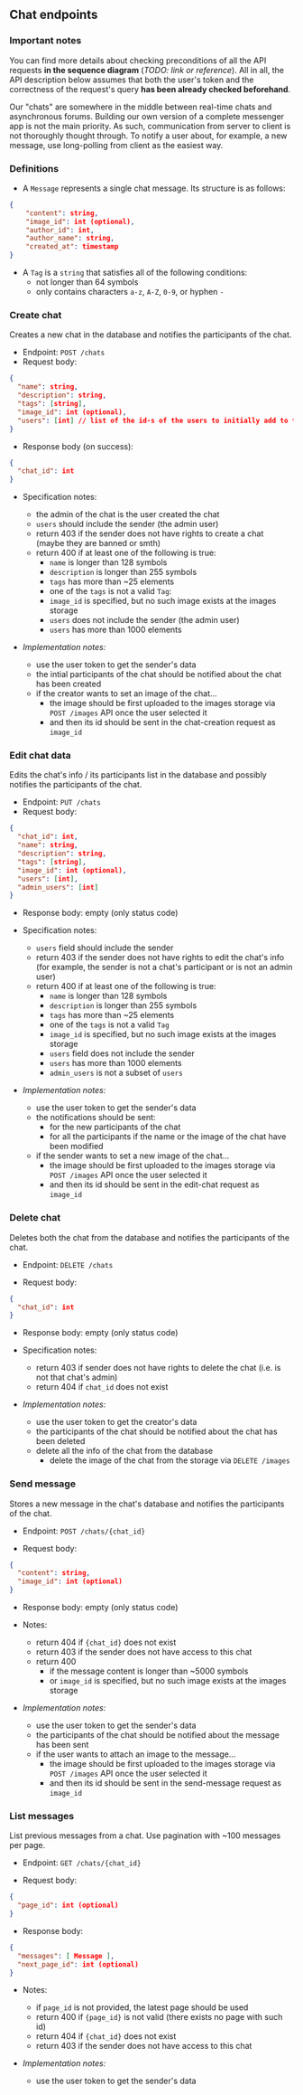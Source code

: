 ## Chat endpoints

### Important notes

You can find more details about checking preconditions of all the API requests **in the sequence diagram** (*TODO: link or reference*). All in all, the API description below assumes that both the user's token and the correctness of the request's query **has been already checked beforehand**.

Our "chats" are somewhere in the middle between real-time chats and asynchronous forums. Building our own version of a complete messenger app is not the main priority. As such, communication from server to client is not thoroughly thought through. To notify a user about, for example, a new message, use long-polling from client as the easiest way.

### Definitions

* A `Message` represents a single chat message. Its structure is as follows:

```json
{
    "content": string,
    "image_id": int (optional), 
    "author_id": int,
    "author_name": string,
    "created_at": timestamp
}
```

* A `Tag` is a `string` that satisfies all of the following conditions:
  * not longer than 64 symbols
  * only contains characters `a-z`, `A-Z`, `0-9`, or hyphen `-`

### Create chat

Creates a new chat in the database and notifies the participants of the chat.

* Endpoint: `POST /chats`
* Request body:

```json
{ 
  "name": string,
  "description": string,
  "tags": [string],
  "image_id": int (optional),
  "users": [int] // list of the id-s of the users to initially add to the chat
}
```

* Response body (on success):

```json
{
  "chat_id": int
}
```

* Specification notes:
  * the admin of the chat is the user created the chat
  * `users` should include the sender (the admin user)
  * return 403 if the sender does not have rights to create a chat (maybe they are banned or smth)
  * return 400 if at least one of the following is true:
    * `name` is longer than 128 symbols
    * `description` is longer than 255 symbols
    * `tags` has more than ~25 elements
    * one of the `tags` is not a valid `Tag`:
    * `image_id` is specified, but no such image exists at the images storage
    * `users` does not include the sender (the admin user)
    * `users` has more than 1000 elements

* *Implementation notes:*
  * use the user token to get the sender's data
  * the intial participants of the chat should be notified about the chat has been created
  * if the creator wants to set an image of the chat...
    * the image should be first uploaded to the images storage via `POST /images` API once the user selected it
    * and then its id should be sent in the chat-creation request as `image_id`

### Edit chat data

Edits the chat's info / its participants list in the database and possibly notifies the participants of the chat.

* Endpoint: `PUT /chats`
* Request body:

```json
{ 
  "chat_id": int,
  "name": string,
  "description": string,
  "tags": [string],
  "image_id": int (optional),
  "users": [int],
  "admin_users": [int]
}
```

* Response body: empty (only status code)

* Specification notes:
  * `users` field should include the sender
  * return 403 if the sender does not have rights to edit the chat's info (for example, the sender is not a chat's participant or is not an admin user)
  * return 400 if at least one of the following is true:
    * `name` is longer than 128 symbols
    * `description` is longer than 255 symbols
    * `tags` has more than ~25 elements
    * one of the `tags` is not a valid `Tag`
    * `image_id` is specified, but no such image exists at the images storage
    * `users` field does not include the sender
    * `users` has more than 1000 elements
    * `admin_users` is not a subset of `users`

* *Implementation notes:*
  * use the user token to get the sender's data
  * the notifications should be sent:
    * for the new participants of the chat
    * for all the participants if the name or the image of the chat have been modified
  * if the sender wants to set a new image of the chat...
    * the image should be first uploaded to the images storage via `POST /images` API once the user selected it
    * and then its id should be sent in the edit-chat request as `image_id`

### Delete chat

Deletes both the chat from the database and notifies the participants of the chat.

* Endpoint: `DELETE /chats`

* Request body:

```json
{ 
  "chat_id": int
}
```

* Response body: empty (only status code)

* Specification notes:
  * return 403 if sender does not have rights to delete the chat (i.e. is not that chat's admin)
  * return 404 if `chat_id` does not exist

* *Implementation notes:*
  * use the user token to get the creator's data
  * the participants of the chat should be notified about the chat has been deleted
  * delete all the info of the chat from the database
    * delete the image of the chat from the storage via `DELETE /images`

### Send message

Stores a new message in the chat's database and notifies the participants of the chat.

* Endpoint: `POST /chats/{chat_id}`

* Request body:

```json
{ 
  "content": string,
  "image_id": int (optional)
}
```

* Response body: empty (only status code)

* Notes:
  * return 404 if `{chat_id}` does not exist
  * return 403 if the sender does not have access to this chat
  * return 400
    * if the message content is longer than ~5000 symbols
    * or `image_id` is specified, but no such image exists at the images storage

* *Implementation notes:*
  * use the user token to get the sender's data
  * the participants of the chat should be notified about the message has been sent
  * if the user wants to attach an image to the message...
    * the image should be first uploaded to the images storage via `POST /images` API once the user selected it
    * and then its id should be sent in the send-message request as `image_id`

### List messages

List previous messages from a chat. Use pagination with ~100 messages per page.

* Endpoint: `GET /chats/{chat_id}`

* Request body:

```json
{
  "page_id": int (optional)
}
```

* Response body:

```json
{
  "messages": [ Message ],
  "next_page_id": int (optional)
}
```

* Notes:
  * if `page_id` is not provided, the latest page should be used
  * return 400 if `{page_id}` is not valid (there exists no page with such id)
  * return 404 if `{chat_id}` does not exist
  * return 403 if the sender does not have access to this chat

* *Implementation notes:*
  * use the user token to get the sender's data
